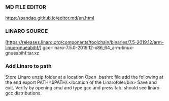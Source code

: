 ### MD FILE EDITOR
https://pandao.github.io/editor.md/en.html

### LINARO SOURCE
[https://releases.linaro.org/components/toolchain/binaries/7.5-2019.12/arm-linux-gnueabihf/]
gcc-linaro-7.5.0-2019.12-x86_64_arm-linux-gnueabihf.tar.xz

### Add Linaro to path
Store Linaro unzip folder at a location
Open .bashrc file add the following at the end
export PATH=$PATH/:<location of the Linarofoler/bin>
Save and exit.
Verify by opening cmd and type gcc and press tab. should see linaro gcc distributions.
